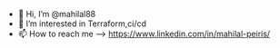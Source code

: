 - 👋 Hi, I’m @mahilal88
- 👀 I’m interested in Terraform,ci/cd
- 📫 How to reach me --> https://www.linkedin.com/in/mahilal-peiris/ 

<!---
mahilal88/mahilal88 is a ✨ special ✨ repository because its `README.md` (this file) appears on your GitHub profile.
You can click the Preview link to take a look at your changes.
--->
